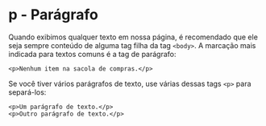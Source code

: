 p - Parágrafo
========

Quando exibimos qualquer texto em nossa página, é recomendado que ele seja sempre conteúdo de alguma tag filha da tag `<body>`. A marcação mais indicada para textos comuns é a tag de parágrafo:

~~~
<p>Nenhum item na sacola de compras.</p>
~~~

Se você tiver vários parágrafos de texto, use várias dessas tags `<p>` para separá-los:

~~~
<p>Um parágrafo de texto.</p>
<p>Outro parágrafo de texto.</p>
~~~